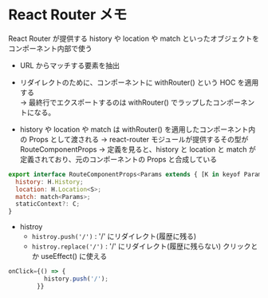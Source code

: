 # React Router メモ
React Router が提供する history や location や match といったオブジェクトをコンポーネント内部で使う
- URL からマッチする要素を抽出
- リダイレクトのために、コンポーネントに withRouter() という HOC を適用する  
-> 最終行でエクスポートするのは withRouter() でラップしたコンポーネントになる。

- history や location や match は withRouter() を適用したコンポーネント内の Props として渡される
-> react-router モジュールが提供するその型が RouteComponentProps
-> 定義を見ると、history と location と match が定義されており、元のコンポーネントの Props と合成している
```javascript
export interface RouteComponentProps<Params extends { [K in keyof Params]?: string } = {}, C extends StaticContext = StaticContext, S = H.LocationState> {
  history: H.History;
  location: H.Location<S>;
  match: match<Params>;
  staticContext?: C;
}
```

- histroy
  - `histroy.push('/')` : '/' にリダイレクト(履歴に残る)
  - `histroy.replace('/')` : '/' にリダイレクト(履歴に残らない)
クリックとか useEffect() に使える
```javascript
onClick={() => {
          history.push('/');
        }}
```
